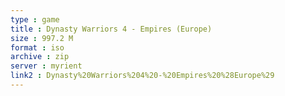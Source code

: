 ```yaml
---
type : game
title : Dynasty Warriors 4 - Empires (Europe)
size : 997.2 M
format : iso
archive : zip
server : myrient
link2 : Dynasty%20Warriors%204%20-%20Empires%20%28Europe%29
---
```


